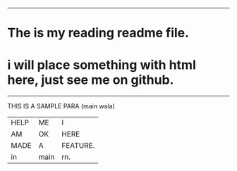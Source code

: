 <!-- CREATING A README FILE, will write some stuff as weLL -->

---

# The is my reading readme file.
# i will place something with html here, just see me on github.

---

<p> THIS IS A SAMPLE PARA (main wala)</p>
<table>
    <tr>
        <td>HELP</td>
        <td>ME </td>
        <td>I</td>
    </tr>
    <tr>
        <td>AM</td>
        <td>OK</td>
        <td>HERE</td>
    </tr>
     <tr>
        <td>MADE</td>
        <td>A</td>
        <td>FEATURE.</td>
    </tr>
    <tr>
        <td>in</td>
        <td>main</td>
        <td>rn.</td>
    </tr>
</table>